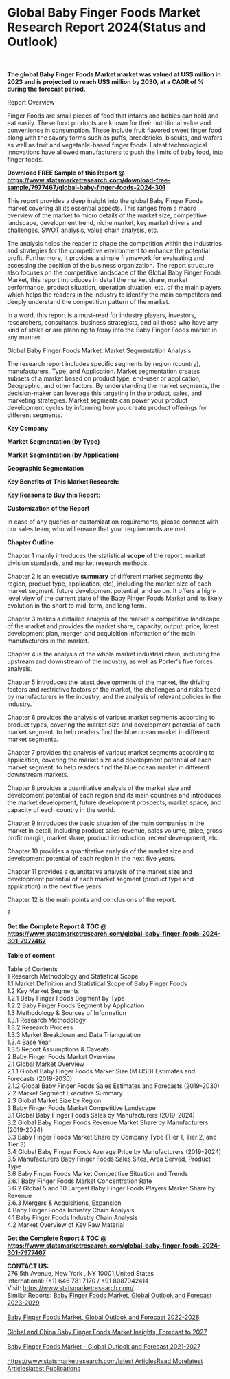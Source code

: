 <h1>Global Baby Finger Foods Market Research Report 2024(Status and Outlook)</h1><br/><p><strong>The global Baby Finger Foods Market market was valued at US$ million in 2023 and is projected to reach US$ million by 2030, at a <strong>CAGR</strong> of % during the forecast period.</strong></p><p>Report Overview</p><p>Finger Foods are small pieces of food that infants and babies can hold and eat easily. These food products are known for their nutritional value and convenience in consumption. These include fruit flavored sweet finger food along with the savory forms such as puffs, breadsticks, biscuits, and wafers as well as fruit and vegetable-based finger foods. Latest technological innovations have allowed manufacturers to push the limits of baby food, into finger foods.</p><p><strong>Download FREE Sample of this Report @ <a href="https://www.statsmarketresearch.com/download-free-sample/7977467/global-baby-finger-foods-2024-301">https://www.statsmarketresearch.com/download-free-sample/7977467/global-baby-finger-foods-2024-301</a></strong></p><p>This report provides a deep insight into the global Baby Finger Foods market covering all its essential aspects. This ranges from a macro overview of the market to micro details of the market size, competitive landscape, development trend, niche market, key market drivers and challenges, SWOT analysis, value chain analysis, etc.</p><p>The analysis helps the reader to shape the competition within the industries and strategies for the competitive environment to enhance the potential profit. Furthermore, it provides a simple framework for evaluating and accessing the position of the business organization. The report structure also focuses on the competitive landscape of the Global Baby Finger Foods Market, this report introduces in detail the market share, market performance, product situation, operation situation, etc. of the main players, which helps the readers in the industry to identify the main competitors and deeply understand the competition pattern of the market.</p><p>In a word, this report is a must-read for industry players, investors, researchers, consultants, business strategists, and all those who have any kind of stake or are planning to foray into the Baby Finger Foods market in any manner.</p><p>Global Baby Finger Foods Market: Market Segmentation Analysis</p><p>The research report includes specific segments by region (country), manufacturers, Type, and Application. Market segmentation creates subsets of a market based on product type, end-user or application, Geographic, and other factors. By understanding the market segments, the decision-maker can leverage this targeting in the product, sales, and marketing strategies. Market segments can power your product development cycles by informing how you create product offerings for different segments.</p><p><strong>Key Company</strong></p><p><strong>Market Segmentation (by Type)</strong></p><p><strong>Market Segmentation (<strong>by Application</strong>)</strong></p><p><strong>Geographic Segmentation</strong></p><p><strong>Key Benefits of This Market Research:</strong></p><p><strong>Key <strong>Reasons to Buy</strong> this Report:</strong></p><p><strong>Customization of the Report</strong></p><p>In case of any queries or customization requirements, please connect with our sales team, who will ensure that your requirements are met.</p><p><strong>Chapter Outline</strong></p><p>Chapter 1 mainly introduces the statistical <strong>scope</strong> of the report, market division standards, and market research methods.</p><p>Chapter 2 is an executive <strong>summary</strong> of different market segments (by region, product type, application, etc), including the market size of each market segment, future development potential, and so on. It offers a high-level view of the current state of the Baby Finger Foods Market and its likely evolution in the short to mid-term, and long term.</p><p>Chapter 3 makes a detailed analysis of the market's competitive landscape of the market and provides the market share, capacity, output, price, latest development plan, merger, and acquisition information of the main manufacturers in the market.</p><p>Chapter 4 is the analysis of the whole market industrial chain, including the upstream and downstream of the industry, as well as Porter's five forces analysis.</p><p>Chapter 5 introduces the latest developments of the market, the driving factors and restrictive factors of the market, the challenges and risks faced by manufacturers in the industry, and the analysis of relevant policies in the industry.</p><p>Chapter 6 provides the analysis of various market segments according to product types, covering the market size and development potential of each market segment, to help readers find the blue ocean market in different market segments.</p><p>Chapter 7 provides the analysis of various market segments according to application, covering the market size and development potential of each market segment, to help readers find the blue ocean market in different downstream markets.</p><p>Chapter 8 provides a quantitative analysis of the market size and development potential of each region and its main countries and introduces the market development, future development prospects, market space, and capacity of each country in the world.</p><p>Chapter 9 introduces the basic situation of the main companies in the market in detail, including product sales revenue, sales volume, price, gross profit margin, market share, product introduction, recent development, etc.</p><p>Chapter 10 provides a quantitative analysis of the market size and development potential of each region in the next five years.</p><p>Chapter 11 provides a quantitative analysis of the market size and development potential of each market segment (product type and application) in the next five years.</p><p>Chapter 12 is the main points and conclusions of the report.</p><p>? </p><div><b>Get the Complete Report & TOC @ <a href="https://www.statsmarketresearch.com/global-baby-finger-foods-2024-301-7977467">https://www.statsmarketresearch.com/global-baby-finger-foods-2024-301-7977467</a></b></div><br><b>Table of content</b><p>Table of Contents<br />1 Research Methodology and Statistical Scope<br />1.1 Market Definition and Statistical Scope of Baby Finger Foods<br />1.2 Key Market Segments<br />1.2.1 Baby Finger Foods Segment by Type<br />1.2.2 Baby Finger Foods Segment by Application<br />1.3 Methodology & Sources of Information<br />1.3.1 Research Methodology<br />1.3.2 Research Process<br />1.3.3 Market Breakdown and Data Triangulation<br />1.3.4 Base Year<br />1.3.5 Report Assumptions & Caveats<br />2 Baby Finger Foods Market Overview<br />2.1 Global Market Overview<br />2.1.1 Global Baby Finger Foods Market Size (M USD) Estimates and Forecasts (2019-2030)<br />2.1.2 Global Baby Finger Foods Sales Estimates and Forecasts (2019-2030)<br />2.2 Market Segment Executive Summary<br />2.3 Global Market Size by Region<br />3 Baby Finger Foods Market Competitive Landscape<br />3.1 Global Baby Finger Foods Sales by Manufacturers (2019-2024)<br />3.2 Global Baby Finger Foods Revenue Market Share by Manufacturers (2019-2024)<br />3.3 Baby Finger Foods Market Share by Company Type (Tier 1, Tier 2, and Tier 3)<br />3.4 Global Baby Finger Foods Average Price by Manufacturers (2019-2024)<br />3.5 Manufacturers Baby Finger Foods Sales Sites, Area Served, Product Type<br />3.6 Baby Finger Foods Market Competitive Situation and Trends<br />3.6.1 Baby Finger Foods Market Concentration Rate<br />3.6.2 Global 5 and 10 Largest Baby Finger Foods Players Market Share by Revenue<br />3.6.3 Mergers & Acquisitions, Expansion<br />4 Baby Finger Foods Industry Chain Analysis<br />4.1 Baby Finger Foods Industry Chain Analysis<br />4.2 Market Overview of Key Raw Material<br><div><b>Get the Complete Report & TOC @ <a href="https://www.statsmarketresearch.com/global-baby-finger-foods-2024-301-7977467">https://www.statsmarketresearch.com/global-baby-finger-foods-2024-301-7977467</a></b></div></p> <b>CONTACT US:</b><br>276 5th Avenue, New York , NY 10001,United States<br>International: (+1) 646 781 7170 / +91 8087042414<br>Visit: <a href="https://www.statsmarketresearch.com/">https://www.statsmarketresearch.com/</a><br>Similar Reports: <a href="https://www.statsmarketresearch.com/global-baby-finger-foods-2024-301-7977467">Baby Finger Foods Market, Global Outlook and Forecast 2023-2029</a><br/><br/><a href="https://www.statsmarketresearch.com/global-baby-finger-foods-2024-301-7977467">Baby Finger Foods Market, Global Outlook and Forecast 2022-2028</a><br/><br/><a href="https://www.statsmarketresearch.com/global-baby-finger-foods-2024-301-7977467">Global and China Baby Finger Foods Market Insights, Forecast to 2027</a><br/><br/><a href="https://www.statsmarketresearch.com/global-baby-finger-foods-2024-301-7977467">Baby Finger Foods Market - Global Outlook and Forecast 2021-2027</a><br/><br/><a href="https://gyeongbokgung.com">https://www.statsmarketresearch.com/</a><a href="https://hallyeomaritime.com">latest Articles</a><a href="https://jingwansa.com">Read More</a><a href=https://nguoiviet.jp/">latest Articles</a><a href="https://www.intelmarketresearch.com/">latest Publications</a>
